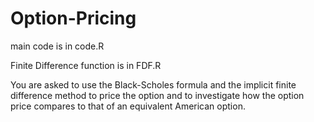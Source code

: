 # Option-Pricing

main code is in code.R

Finite Difference function is in FDF.R

You are asked to use the Black-Scholes formula and the implicit finite difference method to price the option and to investigate how the option price compares to that of an equivalent American option.
